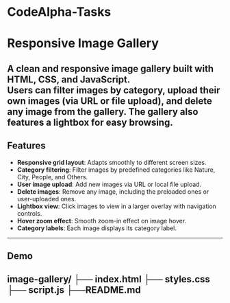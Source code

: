# CodeAlpha-Tasks
# Responsive Image Gallery
A clean and responsive image gallery built with HTML, CSS, and JavaScript.  
Users can filter images by category, upload their own images (via URL or file upload), and delete any image from the gallery. The gallery also features a lightbox for easy browsing.
---
## Features

- **Responsive grid layout**: Adapts smoothly to different screen sizes.
- **Category filtering**: Filter images by predefined categories like Nature, City, People, and Others.
- **User image upload**: Add new images via URL or local file upload.
- **Delete images**: Remove any image, including the preloaded ones or user-uploaded ones.
- **Lightbox view**: Click images to view in a larger overlay with navigation controls.
- **Hover zoom effect**: Smooth zoom-in effect on image hover.
- **Category labels**: Each image displays its category label.

---

## Demo


image-gallery/
├── index.html
├── styles.css
├── script.js
├──README.md
---
